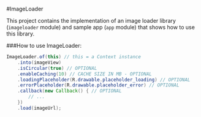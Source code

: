 #ImageLoader

This project contains the implementation of an image loader library (`imageloader` module) and sample app (`app` module) that shows how to use this library.

###How to use ImageLoader:

```java
ImageLoader.of(this) // this = a Context instance
    .into(imageView)
    .isCircular(true) // OPTIONAL
    .enableCaching(10) // CACHE SIZE IN MB - OPTIONAL
    .loadingPlaceholder(R.drawable.placeholder_loading) // OPTIONAL
    .errorPlaceholder(R.drawable.placeholder_error) // OPTIONAL
    .callback(new Callback() { // OPTIONAL
        // ...
    })
    .load(imageUrl);
```

